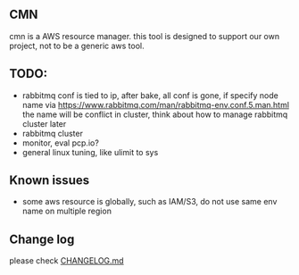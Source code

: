 ## CMN
cmn is a AWS resource manager. this tool is designed to support our own project, not to be a generic aws tool.

## TODO:
* rabbitmq conf is tied to ip, after bake, all conf is gone, if specify node name via https://www.rabbitmq.com/man/rabbitmq-env.conf.5.man.html
  the name will be conflict in cluster, think about how to manage rabbitmq cluster later
* rabbitmq cluster
* monitor, eval pcp.io?
* general linux tuning, like ulimit to sys 

## Known issues
* some aws resource is globally, such as IAM/S3, do not use same env name on multiple region

## Change log
please check [CHANGELOG.md](CHANGELOG.md)